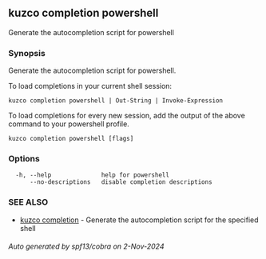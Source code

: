## kuzco completion powershell

Generate the autocompletion script for powershell

### Synopsis

Generate the autocompletion script for powershell.

To load completions in your current shell session:

	kuzco completion powershell | Out-String | Invoke-Expression

To load completions for every new session, add the output of the above command
to your powershell profile.


```
kuzco completion powershell [flags]
```

### Options

```
  -h, --help              help for powershell
      --no-descriptions   disable completion descriptions
```

### SEE ALSO

* [kuzco completion](kuzco_completion.md)	 - Generate the autocompletion script for the specified shell

###### Auto generated by spf13/cobra on 2-Nov-2024

